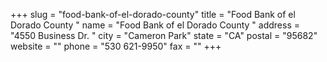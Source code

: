 +++
slug = "food-bank-of-el-dorado-county"
title = "Food Bank of el Dorado County "
name = "Food Bank of el Dorado County "
address = "4550 Business Dr. "
city = "Cameron Park"
state = "CA"
postal = "95682"
website = ""
phone = "530 621-9950"
fax = ""
+++

